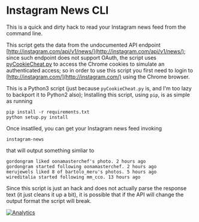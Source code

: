 Instagram News CLI
==================

This is a quick and dirty hack to read your Instagram news feed from the
command line.

This script gets the data from the undocumented API endpoint [http://instagram.com/api/v1/news/](http://instagram.com/api/v1/news/); since such endpoint does not support OAuth, the script uses [pyCookieCheat.py](https://gist.github.com/n8henrie/8715089) to access the Chrome cookies to simulate an authenticated access; so in order to use this script you first need to login to [http://instagram.com/](http://instagram.com/) using the Chrome browser.

This is a Python3 script (just because `pyCookieCheat.py` is, and I'm too lazy
to backport it to Python2 also);  Installing this script, using `pip`, is as
simple as running

	pip install -r requirements.txt
	python setup.py install

Once insatlled, you can get your Instagram news feed invoking

	instagram-news

that will output something simliar to

	gordongram liked oonamasterchef's photo. 2 hours ago
	gordongram started following oonamasterchef. 2 hours ago
	merujewels liked 8 of bartolo_meru's photos. 5 hours ago
	wireditalia started following mm_cco. 13 hours ago

Since this script is just an hack and does not actually parse the response
text (it just cleans it up a bit), it is possible that if the API will change
the output format the script will break.


[![Analytics](https://ga-beacon.appspot.com/UA-377250-20/instagram-news-cli?pixel)](https://github.com/igrigorik/ga-beacon)
